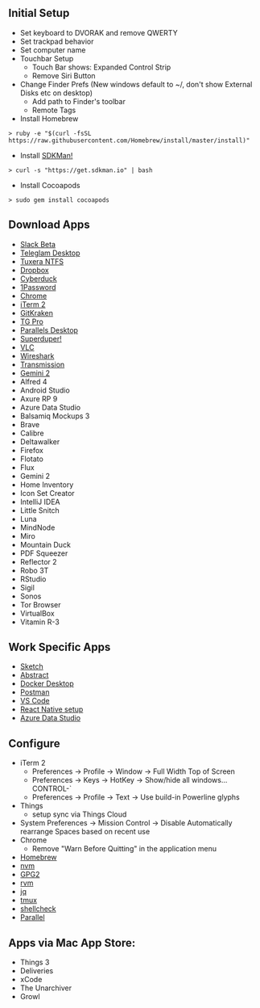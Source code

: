 ## Initial Setup
- Set keyboard to DVORAK and remove QWERTY
- Set trackpad behavior
- Set computer name
- Touchbar Setup
  - Touch Bar shows: Expanded Control Strip
  - Remove Siri Button
- Change Finder Prefs (New windows default to ~/, don't show External Disks etc on desktop)
  - Add path to Finder's toolbar
  - Remote Tags
- Install Homebrew

`> ruby -e "$(curl -fsSL https://raw.githubusercontent.com/Homebrew/install/master/install)"`
- Install [SDKMan!](https://sdkman.io/install)

`> curl -s "https://get.sdkman.io" | bash`
- Install Cocoapods

`> sudo gem install cocoapods`

## Download Apps
- [Slack Beta](https://slack.com/beta/mac)
- [Teleglam Desktop](https://desktop.telegram.org/)
- [Tuxera NTFS](https://www.tuxera.com/products/tuxera-ntfs-for-mac/download/)
- [Dropbox](https://www.dropbox.com/downloading)
- [Cyberduck](https://cyberduck.io/download/)
- [1Password](https://1password.com/downloads/mac/)
- [Chrome](https://www.google.com/chrome/)
- [iTerm 2](https://www.iterm2.com/downloads.html)
- [GitKraken](https://www.gitkraken.com/download/mac)
- [TG Pro](https://www.tunabellysoftware.com/tgpro/)
- [Parallels Desktop](https://www.parallels.com/products/desktop/trial/)
- [Superduper!](https://www.shirt-pocket.com/SuperDuper/SuperDuperDescription.html)
- [VLC](https://www.videolan.org/vlc/download-macosx.html)
- [Wireshark](https://www.wireshark.org/#download)
- [Transmission](https://transmissionbt.com/download/)
- [Gemini 2](https://macpaw.com/gemini)
- Alfred 4
- Android Studio
- Axure RP 9
- Azure Data Studio
- Balsamiq Mockups 3
- Brave
- Calibre
- Deltawalker
- Firefox
- Flotato
- Flux
- Gemini 2
- Home Inventory
- Icon Set Creator
- IntelliJ IDEA
- Little Snitch
- Luna
- MindNode
- Miro
- Mountain Duck
- PDF Squeezer
- Reflector 2
- Robo 3T
- RStudio
- Sigil
- Sonos
- Tor Browser
- VirtualBox
- Vitamin R-3

## Work Specific Apps
- [Sketch](https://www.sketch.com/get/)
- [Abstract](https://app.abstract.com/download)
- [Docker Desktop](https://www.docker.com/products/docker-desktop)
- [Postman](https://www.getpostman.com/downloads/)
- [VS Code](https://code.visualstudio.com/download)
- [React Native setup](https://facebook.github.io/react-native/docs/getting-started)
- [Azure Data Studio](https://docs.microsoft.com/en-us/sql/azure-data-studio/download)

## Configure
- iTerm 2
  - Preferences -> Profile -> Window -> Full Width Top of Screen
  - Preferences -> Keys -> HotKey -> Show/hide all windows... CONTROL-`
  - Preferences -> Profile -> Text -> Use build-in Powerline glyphs
- Things
  - setup sync via Things Cloud
- System Preferences -> Mission Control -> Disable Automatically rearrange Spaces based on recent use
- Chrome
  - Remove "Warn Before Quitting" in the application menu
- [Homebrew](https://brew.sh/)
- [nvm](https://github.com/nvm-sh/nvm#installation-and-update) 
- [GPG2](https://docs.releng.linuxfoundation.org/en/latest/gpg.html)
- [rvm](https://rvm.io/rvm/install)
- [jq](https://stedolan.github.io/jq/download/)
- [tmux](https://github.com/tmux/tmux)
- [shellcheck](https://github.com/koalaman/shellcheck)
- [Parallel](https://www.gnu.org/software/parallel/)

## Apps via Mac App Store:
- Things 3
- Deliveries
- xCode
- The Unarchiver
- Growl
